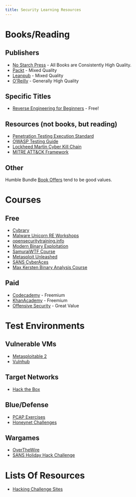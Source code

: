 ```yaml
---
title: Security Learning Resources
---
```


# Books/Reading

## Publishers

- [No Starch Press](https://nostarch.com/) - All Books are Consistently High Quality.
- [Packt](https://www.packtpub.com/) - Mixed Quality
- [Leanpub](https://leanpub.com/) - Mixed Quality
- [O'Reilly](http://shop.oreilly.com/) - Generally High Quality

## Specific Titles

- [Reverse Engineering for Beginners](https://beginners.re/) - Free!

## Resources (not books, but reading)

- [Penetration Testing Execution Standard](http://www.pentest-standard.org/index.php/Main_Page)
- [OWASP Testing Guide](https://www.owasp.org/index.php/OWASP_Testing_Guide_v4_Table_of_Contents)
- [Lockheed Martin Cyber Kill Chain](https://www.lockheedmartin.com/en-us/capabilities/cyber/cyber-kill-chain.html)
- [MITRE ATT&CK Framework](https://attack.mitre.org/wiki/Main_Page)

## Other

Humble Bundle [Book Offers](https://humblebundle.com/books) tend to be good
values.

# Courses

## Free

- [Cybrary](https://www.cybrary.it/)
- [Malware Unicorn RE Workshops](https://sites.google.com/secured.org/malwareunicorn/reverse-engineering)
- [opensecuritytraining.info](http://opensecuritytraining.info/Training.html)
- [Modern Binary Exploitation](https://github.com/RPISEC/MBE)
- [SamuraiWTF Course](https://sourceforge.net/projects/samurai/files/SamuraiWTF%20Course/)
- [Metasploit Unleashed](https://www.offensive-security.com/metasploit-unleashed/)
- [SANS CyberAces](http://www.cyberaces.org/courses/)
- [Max Kersten Binary Analysis Course](https://maxkersten.nl/binary-analysis-course/)

## Paid

- [Codecademy](https://www.codecademy.com/) - Freemium
- [KhanAcademy](https://www.khanacademy.org/) - Freemium
- [Offensive Security](https://www.offensive-security.com) - Great Value

# Test Environments

## Vulnerable VMs

- [Metasploitable 2](https://sourceforge.net/projects/metasploitable/files/Metasploitable2/)
- [Vulnhub](https://vulnhub.com)

## Target Networks

- [Hack the Box](https://hackthebox.eu)

## Blue/Defense

- [PCAP Exercises](https://www.malware-traffic-analysis.net/training-exercises.html)
- [Honeynet Challenges](http://www.honeynet.org/)

## Wargames

- [OverTheWire](http://overthewire.org/wargames/)
- [SANS Holiday Hack Challenge](https://holidayhackchallenge.com)

# Lists Of Resources

- [Hacking Challenge Sites](https://www.blackroomsec.com/updated-hacking-challenge-site-links/)
